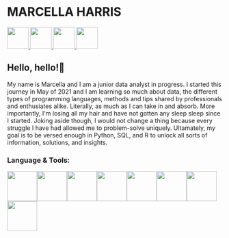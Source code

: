 # MARCELLA HARRIS

<a href="https://github.com/MarcellaHarr">
    <img height="50" src="https://cdn.jsdelivr.net/gh/devicons/devicon/icons/github/github-original-wordmark.svg"/>
</a>
<a href="https://www.linkedin.com/in/marcellalharris">
    <img height="50" src="https://cdn.jsdelivr.net/gh/devicons/devicon/icons/linkedin/linkedin-plain.svg"/>
</a>
<a href="https://www.kaggle.com/marcellaharris">
    <img height="50" src="https://cdn.jsdelivr.net/gh/devicons/devicon/icons/kaggle/kaggle-original-wordmark.svg"/>
</a>
<a href="https://twitter.com/cellaharris">
    <img height="50" src="https://cdn.jsdelivr.net/gh/devicons/devicon/icons/twitter/twitter-original.svg"/>
</a>

## Hello, hello!👋

My name is Marcella and I am a junior data analyst in progress. I started this journey in May of 2021 and I am learning so much about data, the different types of programming languages, methods and tips shared by professionals and enthusiates alike. Literally, as much as I can take in and absorb. More importantly, I'm losing all my hair and have not gotten any sleep sleep since I started. Joking aside though, I would not change a thing because every struggle I have had allowed me to problem-solve uniquely. Ultamately, my goal is to be versed enough in Python, SQL, and R to unlock all sorts of information, solutions, and insights.

### Language & Tools:

<img height=70 src="https://cdn.jsdelivr.net/gh/devicons/devicon/icons/cplusplus/cplusplus-original.svg"/><img height=70 src="https://cdn.jsdelivr.net/gh/devicons/devicon/icons/html5/html5-original.svg"/><img height=70 src="https://cdn.jsdelivr.net/gh/devicons/devicon/icons/jupyter/jupyter-original-wordmark.svg" /><img height=70 src="https://cdn.jsdelivr.net/gh/devicons/devicon/icons/mysql/mysql-original-wordmark.svg" /><img height=70 src="https://cdn.jsdelivr.net/gh/devicons/devicon/icons/python/python-original.svg" /><img height=70 src="https://cdn.jsdelivr.net/gh/devicons/devicon/icons/rstudio/rstudio-plain.svg" /><img height=70 src="https://cdn.jsdelivr.net/gh/devicons/devicon/icons/visualstudio/visualstudio-plain.svg" /><img height=70 src="https://cdn.jsdelivr.net/gh/devicons/devicon/icons/vscode/vscode-original-wordmark.svg" />


<!---
MarcellaHarr/MarcellaHarr is a ✨ special ✨ repository because its `README.md` (this file) appears on your GitHub profile.
You can click the Preview link to take a look at your changes.
--->
